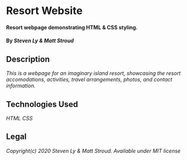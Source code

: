 # Resort Website

#### Resort webpage demonstrating HTML & CSS styling.

#### By _Steven Ly & Matt Stroud_

## Description

_This is a webpage for an imaginary island resort, showcasing the resort accomodations, activities, travel arrangements, photos, and contact information._

## Technologies Used

_HTML_
_CSS_

## Legal

_Copyright(c) 2020 Steven Ly & Matt Stroud._
_Available under MIT license_